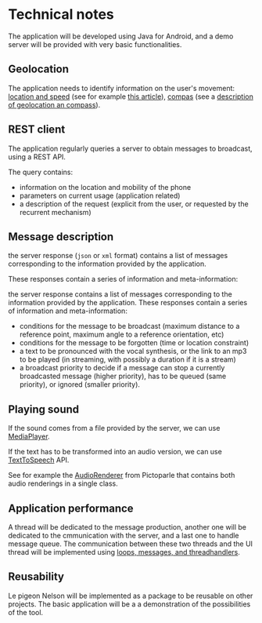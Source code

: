 # Technical notes

The application will be developed using Java for Android, and a demo server will be provided with very basic functionalities.

## Geolocation

The application needs to identify information on the user's movement: [location and speed](https://developer.android.com/reference/android/location/LocationProvider) (see for example [this article](https://openclassrooms.com/fr/courses/2023346-creez-des-applications-pour-android/2028397-la-localisation-et-les-cartes)), [compas](https://github.com/iutinvg/compass) (see a [description of geolocation an compass](https://www.mobileprocessing.org/geolocation.html)).

## REST client

The application regularly queries a server to obtain messages to broadcast, using a REST API.

The query contains:

* information on the location and mobility of the phone
* parameters on current usage (application related)
* a description of the request (explicit from the user, or requested by the recurrent mechanism)


## Message description

the server response (`json` or `xml` format) contains a list of messages corresponding to the information provided by the application.

These responses contain a series of information and meta-information:

the server response contains a list of messages corresponding to the information provided by the application. These responses contain a series of information and meta-information:

* conditions for the message to be broadcast (maximum distance to a reference point, maximum angle to a reference orientation, etc)
* conditions for the message to be forgotten (time or location constraint)
* a text to be pronounced with the vocal synthesis, or the link to an mp3 to be played (in streaming, with possibly a duration if it is a stream)
* a broadcast priority to decide if a message can stop a currently broadcasted message (higher priority), has to be queued (same priority), or ignored (smaller priority).

## Playing sound

If the sound comes from a file provided by the server, we can use [MediaPlayer](https://developer.android.com/guide/topics/media/mediaplayer). 

If the text has to be transformed into an audio version, we can use [TextToSpeech](https://developer.android.com/reference/android/speech/tts/TextToSpeech) API.

See for example the [AudioRenderer](https://github.com/jmtrivial/pictoparle/blob/master/app/src/main/java/com/jmfavreau/pictoparle/interactions/AudioRenderer.java) from Pictoparle that contains both audio renderings in a single class.

## Application performance

A thread will be dedicated to the message production, another one will be dedicated to the cmmunication with the server, and a last one to handle message queue. The communication between these two threads and the UI thread will be implemented using [loops, messages, and threadhandlers](https://blog.mindorks.com/android-core-looper-handler-and-handlerthread-bd54d69fe91a).

## Reusability

Le pigeon Nelson will be implemented as a package to be reusable on other projects. The basic application will be a a demonstration of the possibilities of the tool.

